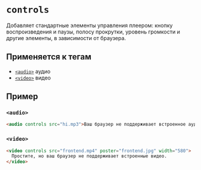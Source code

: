 # `controls`

Добавляет стандартные элементы управления плеером: кнопку воспроизведения и паузы, полосу прокрутки, уровень громкости и другие элементы, в зависимости от браузера.

## Применяется к тегам

- [`<audio>`](../Tags/audio.md) аудио
- [`<video>`](../Tags/video.md) видео

## Пример

### `<audio>`

```html
<audio controls src="hi.mp3">Ваш браузер не поддерживает встроенное аудио.</audio>
```

### `<video>`

```html
<video controls src="frontend.mp4" poster="frontend.jpg" width="580">
  Простите, но ваш браузер не поддерживает встроенные видео.
</video>
```
